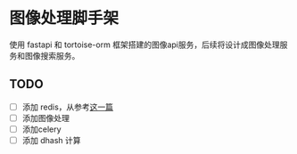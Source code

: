 # 图像处理脚手架

使用 fastapi 和 tortoise-orm 框架搭建的图像api服务，后续将设计成图像处理服务和图像搜索服务。


## TODO

- [ ] 添加 redis，从参考[这一篇](https://blog.csdn.net/wgPython/article/details/107668521)
- [ ] 添加图像处理
- [ ] 添加celery
- [ ] 添加 dhash 计算
